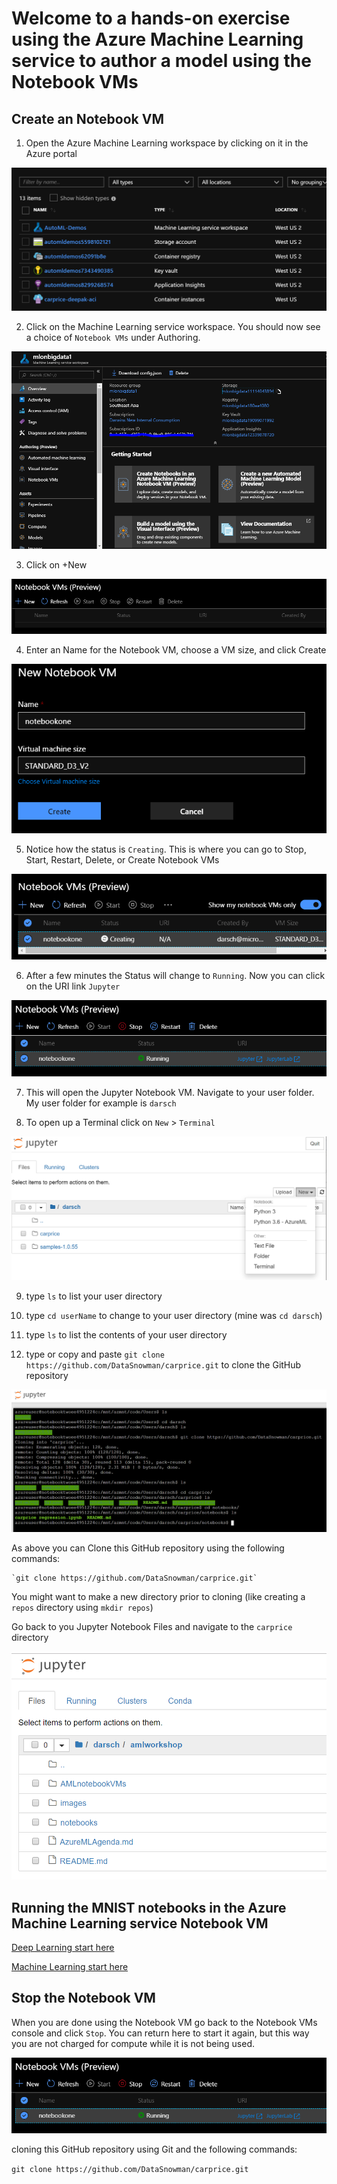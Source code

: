 # Welcome to a hands-on exercise using the **Azure Machine Learning service** to author a model using the **Notebook VMs**


## Create an Notebook VM

1. Open the Azure Machine Learning workspace by clicking on it in the Azure portal

![openworkspace](https://raw.githubusercontent.com/DataSnowman/carprice/master/images/openworkspace.png)

2. Click on the Machine Learning service workspace.  You should now see a choice of ``Notebook VMs`` under Authoring.

![amlServiceWorkspaceOverview](https://raw.githubusercontent.com/DataSnowman/carprice/master/images/amlServiceWorkspaceOverview.png)

3. Click on +New

![amlNotebookVMsConsole](https://raw.githubusercontent.com/DataSnowman/carprice/master/images/amlNotebookVMsConsole.png)

4. Enter an Name for the Notebook VM, choose a VM size, and click Create

![amlNotebookVMsCreate](https://raw.githubusercontent.com/DataSnowman/carprice/master/images/amlNotebookVMsCreate.png)

5. Notice how the status is `Creating`.  This is where you can go to Stop, Start, Restart, Delete, or Create Notebook VMs

![amlNotebookVMsConsole2](https://raw.githubusercontent.com/DataSnowman/carprice/master/images/amlNotebookVMsConsole2.png)

6. After a few minutes the Status will change to `Running`.  Now you can click on the URI link `Jupyter`

![amlNotebookVMsConsole3](https://raw.githubusercontent.com/DataSnowman/carprice/master/images/amlNotebookVMsConsole3.png)

7. This will open the Jupyter Notebook VM.  Navigate to your user folder.  My user folder for example is `darsch`

8. To open up a Terminal click on `New` > `Terminal`

![newTerminal](https://raw.githubusercontent.com/DataSnowman/carprice/master/images/newTerminal.png)

9. type `ls` to list your user directory

10. type `cd userName` to change to your user directory (mine was `cd darsch`)

11. type `ls` to list the contents of your user directory

12. type or copy and paste ``git clone https://github.com/DataSnowman/carprice.git`` to clone the GitHub repository

![terminalGitClone](https://raw.githubusercontent.com/DataSnowman/carprice/master/images/terminalGitClone.png)

As above you can Clone this GitHub repository using the following commands: 

    `git clone https://github.com/DataSnowman/carprice.git`

You might want to make a new directory prior to cloning (like creating a `repos` directory using `mkdir repos`)

Go back to you Jupyter Notebook Files and navigate to the `carprice` directory






![amlworkshopDir](https://raw.githubusercontent.com/DataSnowman/amlworkshop/master/images/amlworkshopDir.png)

## Running the MNIST notebooks in the Azure Machine Learning service Notebook VM

[Deep Learning start here](https://github.com/DataSnowman/amlworkshop/tree/master/notebooks#mnist-deep-learning-example)

[Machine Learning start here](https://github.com/DataSnowman/amlworkshop/tree/master/notebooks#mnist-machine-learning-example)

## Stop the Notebook VM

When you are done using the Notebook VM go back to the Notebook VMs console and click `Stop`.  You can return here to start it again, but this way you are not charged for compute while it is not being used.

![amlNotebookVMsConsole3Stop](https://raw.githubusercontent.com/DataSnowman/amlworkshop/master/images/amlNotebookVMsConsole3.png)


cloning this GitHub repository using Git and the following commands:

``git clone https://github.com/DataSnowman/carprice.git``
